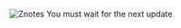 ![Znotes](https://user-images.githubusercontent.com/96797238/229991793-41e3cb9e-7a8e-4189-805a-20e10f06369b.png)
You must wait for the next update
